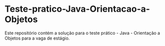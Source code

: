 # Teste-pratico-Java-Orientacao-a-Objetos
Este repositório contém a solução para o teste prático - Java - Orientação a Objetos para a vaga de estágio.
